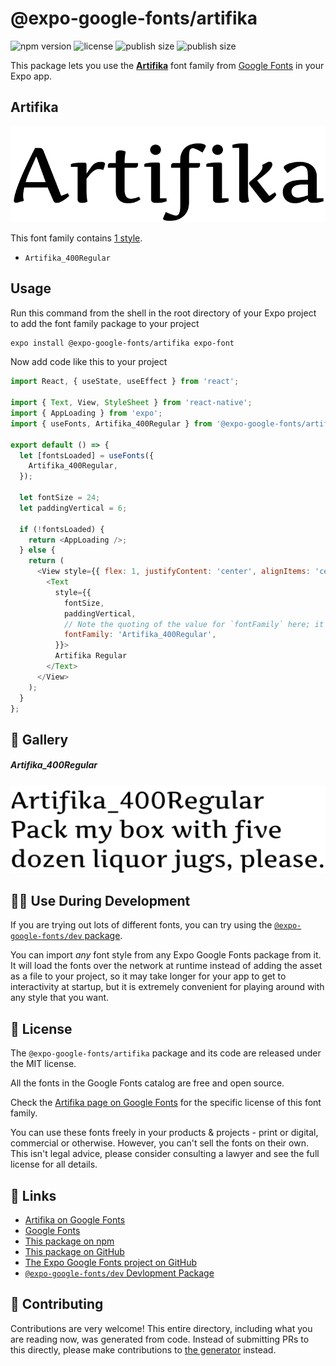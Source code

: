 # @expo-google-fonts/artifika

![npm version](https://flat.badgen.net/npm/v/@expo-google-fonts/artifika)
![license](https://flat.badgen.net/github/license/expo/google-fonts)
![publish size](https://flat.badgen.net/packagephobia/install/@expo-google-fonts/artifika)
![publish size](https://flat.badgen.net/packagephobia/publish/@expo-google-fonts/artifika)

This package lets you use the [**Artifika**](https://fonts.google.com/specimen/Artifika) font family from [Google Fonts](https://fonts.google.com/) in your Expo app.

## Artifika

![Artifika](./font-family.png)

This font family contains [1 style](#-gallery).

- `Artifika_400Regular`

## Usage

Run this command from the shell in the root directory of your Expo project to add the font family package to your project
```sh
expo install @expo-google-fonts/artifika expo-font
```

Now add code like this to your project
```js
import React, { useState, useEffect } from 'react';

import { Text, View, StyleSheet } from 'react-native';
import { AppLoading } from 'expo';
import { useFonts, Artifika_400Regular } from '@expo-google-fonts/artifika';

export default () => {
  let [fontsLoaded] = useFonts({
    Artifika_400Regular,
  });

  let fontSize = 24;
  let paddingVertical = 6;

  if (!fontsLoaded) {
    return <AppLoading />;
  } else {
    return (
      <View style={{ flex: 1, justifyContent: 'center', alignItems: 'center' }}>
        <Text
          style={{
            fontSize,
            paddingVertical,
            // Note the quoting of the value for `fontFamily` here; it expects a string!
            fontFamily: 'Artifika_400Regular',
          }}>
          Artifika Regular
        </Text>
      </View>
    );
  }
};

```

## 🔡 Gallery

##### Artifika_400Regular
![Artifika_400Regular](./Artifika_400Regular.ttf.png)


## 👩‍💻 Use During Development

If you are trying out lots of different fonts, you can try using the [`@expo-google-fonts/dev` package](https://github.com/expo/google-fonts/tree/master/font-packages/dev#readme).

You can import *any* font style from any Expo Google Fonts package from it. It will load the fonts
over the network at runtime instead of adding the asset as a file to your project, so it may take longer
for your app to get to interactivity at startup, but it is extremely convenient
for playing around with any style that you want.

## 📖 License

The `@expo-google-fonts/artifika` package and its code are released under the MIT license.

All the fonts in the Google Fonts catalog are free and open source.

Check the [Artifika page on Google Fonts](https://fonts.google.com/specimen/Artifika) for the specific license of this font family.

You can use these fonts freely in your products & projects - print or digital, commercial or otherwise. However, you can't sell the fonts on their own. This isn't legal advice, please consider consulting a lawyer and see the full license for all details.

## 🔗 Links

- [Artifika on Google Fonts](https://fonts.google.com/specimen/Artifika)
- [Google Fonts](https://fonts.google.com/)
- [This package on npm](https://www.npmjs.com/package/@expo-google-fonts/artifika)
- [This package on GitHub](https://github.com/expo/google-fonts/tree/master/font-packages/artifika)
- [The Expo Google Fonts project on GitHub](https://github.com/expo/google-fonts)
- [`@expo-google-fonts/dev` Devlopment Package](https://github.com/expo/google-fonts/tree/master/font-packages/dev)

## 🤝 Contributing

Contributions are very welcome! This entire directory, including what you are reading now, was generated from code. Instead of submitting PRs to this directly, please make contributions to [the generator](https://github.com/expo/google-fonts/tree/master/packages/generator) instead.
